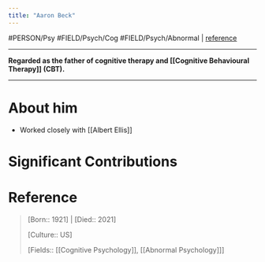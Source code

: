```yaml
---
title: "Aaron Beck"
---
```



#PERSON/Psy #FIELD/Psych/Cog #FIELD/Psych/Abnormal  | [reference](https://en.wikipedia.org/wiki/Aaron_Beck)

---
**Regarded as the father of cognitive therapy and [[Cognitive Behavioural Therapy]] (CBT).**

---

# About him

- Worked closely with [[Albert Ellis]]

# Significant Contributions

# Reference

 
> [Born:: 1921] | [Died:: 2021]
> 
> [Culture:: US]
> 
> [Fields:: [[Cognitive Psychology]], [[Abnormal Psychology]]]